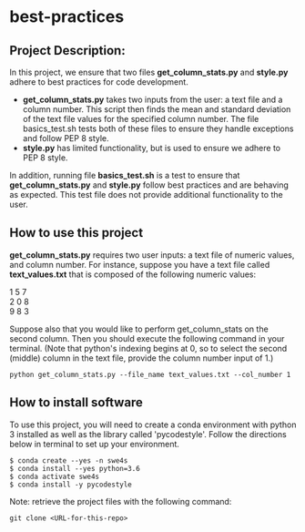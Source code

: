 # best-practices
## Project Description:
In this project, we ensure that two files **get_column_stats.py** and **style.py** adhere to best practices for code development. 
- **get_column_stats.py** takes two inputs from the user: a text file and a column number. This script then finds the mean and standard deviation of the text file values for the specified column number.  The file basics_test.sh tests both of these files to ensure they handle exceptions and follow PEP 8 style.
- **style.py** has limited functionality, but is used to ensure we adhere to PEP 8 style. 

In addition, running file **basics_test.sh** is a test to ensure that **get_column_stats.py** and **style.py** follow best practices and are behaving as expected. This test file does not provide additional functionality to the user.

## How to use this project
**get_column_stats.py** requires two user inputs: a text file of numeric values, and column number.
For instance, suppose you have a text file called **text_values.txt** that is composed of the following numeric values:

1 5 7  
2 0 8  
9 8 3
 
Suppose also that you would like to perform get_column_stats on the second column. Then you should execute the following command in your terminal. (Note that python's indexing begins at 0, so to select the second (middle) column in the text file, provide the column number input of 1.)
 
 ```
 python get_column_stats.py --file_name text_values.txt --col_number 1 
 ```

## How to install software
To use this project, you will need to create a conda environment with python 3 installed as well as the library called 'pycodestyle'. Follow the directions below in terminal to set up your environment.

```
$ conda create --yes -n swe4s
$ conda install --yes python=3.6
$ conda activate swe4s
$ conda install -y pycodestyle
```
Note: retrieve the project files with the following command:
```
git clone <URL-for-this-repo>
```

